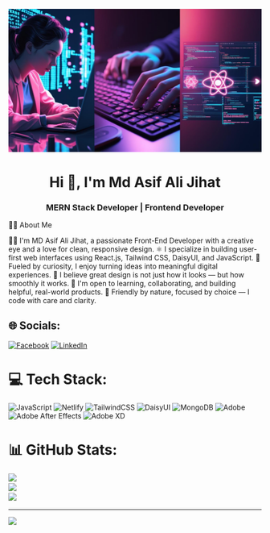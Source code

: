 <p align="center">
<img src="https://github.com/mdasifalijihat/mdasifalijihat/blob/main/img.jpg">
</p>
<h1 align="center">Hi 👋, I'm Md Asif Ali Jihat</h1>
<h3 align="center">MERN Stack Developer | Frontend Developer</h3>

🧑‍💻 About Me

👨‍💻 I'm MD Asif Ali Jihat, a passionate Front-End Developer with a creative eye and a love for clean, responsive design.
⚛️ I specialize in building user-first web interfaces using React.js, Tailwind CSS, DaisyUI, and JavaScript.
🧠 Fueled by curiosity, I enjoy turning ideas into meaningful digital experiences.
🎯 I believe great design is not just how it looks — but how smoothly it works.
🤝 I'm open to learning, collaborating, and building helpful, real-world products.
🌟 Friendly by nature, focused by choice — I code with care and clarity.


## 🌐 Socials:
[![Facebook](https://img.shields.io/badge/Facebook-%231877F2.svg?logo=Facebook&logoColor=white)](https://facebook.com/mdasifalijihat9) [![LinkedIn](https://img.shields.io/badge/LinkedIn-%230077B5.svg?logo=linkedin&logoColor=white)](https://linkedin.com/in/md-asif-ali-jihat-976281217/) 

# 💻 Tech Stack:
![JavaScript](https://img.shields.io/badge/javascript-%23323330.svg?style=for-the-badge&logo=javascript&logoColor=%23F7DF1E) ![Netlify](https://img.shields.io/badge/netlify-%23000000.svg?style=for-the-badge&logo=netlify&logoColor=#00C7B7) ![TailwindCSS](https://img.shields.io/badge/tailwindcss-%2338B2AC.svg?style=for-the-badge&logo=tailwind-css&logoColor=white) ![DaisyUI](https://img.shields.io/badge/daisyui-5A0EF8?style=for-the-badge&logo=daisyui&logoColor=white) ![MongoDB](https://img.shields.io/badge/MongoDB-%234ea94b.svg?style=for-the-badge&logo=mongodb&logoColor=white) ![Adobe](https://img.shields.io/badge/adobe-%23FF0000.svg?style=for-the-badge&logo=adobe&logoColor=white) ![Adobe After Effects](https://img.shields.io/badge/Adobe%20After%20Effects-9999FF.svg?style=for-the-badge&logo=Adobe%20After%20Effects&logoColor=white) ![Adobe XD](https://img.shields.io/badge/Adobe%20XD-470137?style=for-the-badge&logo=Adobe%20XD&logoColor=#FF61F6)
# 📊 GitHub Stats:
![](https://github-readme-stats.vercel.app/api?username=mdasifalijihat&theme=slateorange&hide_border=true&include_all_commits=true&count_private=false)<br/>
![](https://nirzak-streak-stats.vercel.app/?user=mdasifalijihat&theme=slateorange&hide_border=true)<br/>
![](https://github-readme-stats.vercel.app/api/top-langs/?username=mdasifalijihat&theme=slateorange&hide_border=true&include_all_commits=true&count_private=false&layout=compact)

---
[![](https://visitcount.itsvg.in/api?id=mdasifalijihat&icon=0&color=0)](https://visitcount.itsvg.in)

<!-- Proudly created with GPRM ( https://gprm.itsvg.in ) -->

